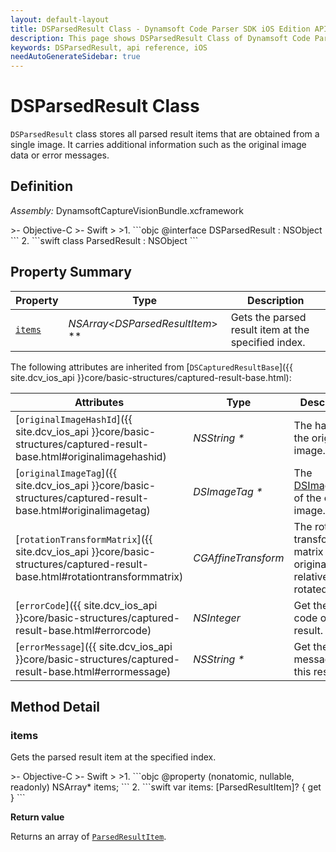 ```yaml
---
layout: default-layout
title: DSParsedResult Class - Dynamsoft Code Parser SDK iOS Edition API Reference
description: This page shows DSParsedResult Class of Dynamsoft Code Parser SDK iOS Edition.
keywords: DSParsedResult, api reference, iOS
needAutoGenerateSidebar: true
---
```



# DSParsedResult Class

`DSParsedResult` class stores all parsed result items that are obtained from a single image. It carries additional information such as the original image data or error messages.

## Definition

*Assembly:* DynamsoftCaptureVisionBundle.xcframework

<div class="sample-code-prefix"></div>
>- Objective-C
>- Swift
>
>1. 
```objc
@interface DSParsedResult : NSObject
```
2. 
```swift
class ParsedResult : NSObject
```

## Property Summary

| Property | Type | Description |
| -------- | ---- | ----------- |
| [`items`](#items) | *NSArray<DSParsedResultItem*> \** | Gets the parsed result item at the specified index. |

The following attributes are inherited from [`DSCapturedResultBase`]({{ site.dcv_ios_api }}core/basic-structures/captured-result-base.html):

| Attributes | Type | Description |
| ---------- | ---- | ----------- |
| [`originalImageHashId`]({{ site.dcv_ios_api }}core/basic-structures/captured-result-base.html#originalimagehashid) | *NSString \** | The hash id of the original image. |
| [`originalImageTag`]({{ site.dcv_ios_api }}core/basic-structures/captured-result-base.html#originalimagetag) | *DSImageTag \** | The [DSImageTag](image-tag.md) of the original image. |
| [`rotationTransformMatrix`]({{ site.dcv_ios_api }}core/basic-structures/captured-result-base.html#rotationtransformmatrix) | *CGAffineTransform* | The rotation transformation matrix of the original image relative to the rotated image. |
| [`errorCode`]({{ site.dcv_ios_api }}core/basic-structures/captured-result-base.html#errorcode) | *NSInteger* | Get the error code of this result. |
| [`errorMessage`]({{ site.dcv_ios_api }}core/basic-structures/captured-result-base.html#errormessage) | *NSString \** | Get the error message of this result. |

## Method Detail

### items

Gets the parsed result item at the specified index.

<div class="sample-code-prefix"></div>
>- Objective-C
>- Swift
>
>1. 
```objc
@property (nonatomic, nullable, readonly) NSArray<DSParsedResultItem*>* items;
```
2. 
```swift
var items: [ParsedResultItem]? { get }
```

**Return value**

Returns an array of [`ParsedResultItem`](parsed-result-item.html).
